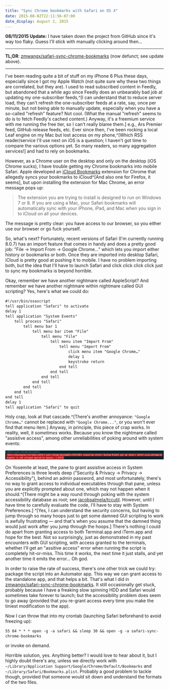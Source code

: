 ```yaml
---
title: "Sync Chrome bookmarks with Safari on OS X"
date: 2015-08-02T22:11:56-07:00
date_display: August 2, 2015
---
```

**08/11/2015 Update:** I have taken down the project from GitHub since it's way too flaky. Guess I'll stick with manually clicking around then...

---

**TL;DR**: [zmwangx/safari-sync-chrome-bookmarks](https://github.com/zmwangx/safari-sync-chrome-bookmarks) (now defunct; see update above).

---

I've been reading quite a bit of stuff on my iPhone 6 Plus these days, especially since I got my Apple Watch (not quite sure why these two things are correlated, but they are). I used to read subscribed content in Feedly, but abandoned that a while ago since Feedly does an unbearably bad job at updating my one-subscriber feeds,^[I can understand that to reduce server load, they can't refresh the one-subscriber feeds at a rate, say, once per minute, but not being able to manually update, especially when you have a so-called "refresh" feature? Not cool. (What the manual "refresh" seems to do is to fetch Feedly's cached content.) Anyway, it's a freemium service with me running the free tier, so I can't really blame them.] e.g., Ars Premier feed, GitHub release feeds, etc. Ever since then, I've been rocking a local Leaf engine on my Mac but lost access on my phone,^[Which RSS reader/service I'll use next on iOS is a question; I haven't got time to compare the various options yet. So many readers, so many aggregation services!] and had to rely on bookmarks.

However, as a Chrome user on the desktop and only on the desktop (iOS Chrome sucks), I have trouble getting my Chrome bookmarks into mobile Safari. Apple developed an [iCloud Bookmarks](https://chrome.google.com/webstore/detail/icloud-bookmarks/fkepacicchenbjecpbpbclokcabebhah?hl=en) extension for Chrome that allegedly syncs your bookmarks to iCloud^[And also one for Firefox, it seems], but upon installing the extension for Mac Chrome, an error message pops up:

> The extension you are trying to install is designed to run on Windows 7 or 8. If you are using a Mac, your Safari bookmarks will automatically sync with your iPhone, iPad, and Mac when you sign in to iCloud on all your devices.

The message is pretty clear: you have access to our browser, so you either use our browser or go fuck yourself.

So, what's next? Fortunately, recent versions of Safari (I'm currently running 8.0.7) has an import feature that comes in handy and does a pretty good job: "File -> Import From -> Google Chrome..." which lets you import either history or bookmarks or both. Once they are imported into desktop Safari, iCloud is pretty good at pushing it to mobile. I have no problem importing both, but the idea that I'll have to launch Safari and click click click click just to sync my bookmarks is beyond horrible.

Okay, remember we have another nightmare called AppleScript? And remember we have another nightmare within nightmare called GUI scripting? Yes, here's what we could do:

```applescript
#!/usr/bin/osascript
tell application "Safari" to activate
delay 1
tell application "System Events"
	tell process "Safari"
		tell menu bar 1
			tell menu bar item "File"
				tell menu "File"
					tell menu item "Import From"
						tell menu "Import From"
							click menu item "Google Chrome…"
							delay 1
							keystroke return
						end tell
					end tell
				end tell
			end tell
		end tell
	end tell
end tell
delay 1
tell application "Safari" to quit
```

Holy crap, look at that cascade.^[There's another annoyance: `"Google Chrome…"` cannot be replaced with `"Google Chrome..."`, or you won't ever find that menu item.] Anyway, in principle, this piece of crap works. In reality, well, it *sometimes* works. Because you know the nightmare called "assistive access", among other unreliabilities of poking around with system events:

![Familiar?](/img/20150802-assistive-access-nightmare.png)

On Yosemite at least, the pane to grant assistive access in System Preferences is three levels deep ("Security & Privacy -> Privacy -> Accessibility"), behind an admin password, and most unfortunately, there's no way to grant access to individual executables through that pane, unless you are explicitly prompted about one, which may not happen when it should.^[There might be a way round through poking with the system accessibility database as root; see [jacobsalmela/tccutil](https://github.com/jacobsalmela/tccutil). However, until I have time to carefully evaluate the code, I'll have to stay with System Preferences.] ^[Yes, I can understand the security concerns, but having to jump through so many hoops just to get some damned GUI scripting to work is awfully frustrating — and that's when you assume that the damned thing would just work after you jump through the hoops.] There's nothing I could do apart from granting access to both Terminal.app and iTerm.app and hope for the best. Not so surprisingly, just as demonstrated in my past encounters with GUI scripting, with access granted to the terminals, whether I'll get an "assitive access" error when running the script is completely hit-or-miss. This time it works, the next time it just stalls, and yet another time it emits the error... Oh god.

In order to raise the rate of success, there's one other trick we could try: package the script into an Automator app. This way we can grant access to the standalone app, and that helps a bit. That's what I did in [zmwangx/safari-sync-chrome-bookmarks](https://github.com/zmwangx/safari-sync-chrome-bookmarks). It still occasionally get stuck, probably because I have a freaking slow spinning HDD and Safari would sometimes take forever to launch; but the accessibility problem does seem to go away (provided that you re-grant access every time you make the tiniest modification to the app).

Now I can throw that into my crontab (launching Safari beforehand to avoid freezing up):

```crontab
55 04 * * * open -g -a safari && sleep 30 && open -g -a safari-sync-chrome-bookmarks
```

or invoke on demand.

Horrible solution, yes. Anything better? I would love to hear about it, but I highly doubt there's any, unless we directly work with `~/Library/Application Support/Google/Chrome/Default/Bookmarks` and `~/Library/Safari/Bookmarks.plist`. Probably a good problem
to tackle though, provided that someone would sit down and understand the formats of the two files.
